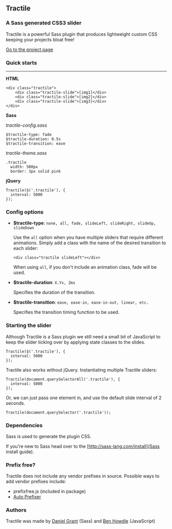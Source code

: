 ## Tractile
### A Sass generated CSS3 slider

Tractile is a powerful Sass plugin that produces lightweight custom CSS keeping your projects bloat free!

[Go to the project page](http://danielgrant.co/tractile/)


### Quick starts


---


**HTML**

    <div class="tractile">
        <div class="tractile-slide">[img1]</div>
        <div class="tractile-slide">[img2]</div>
        <div class="tractile-slide">[img3]</div>
    </div>
    
**Sass** 

*tractile-config.sass*
```
$tractile-type: fade
$tractile-duration: 0.5s
$tractile-transition: ease
```

*tractile-theme.sass*
```
.tractile
  width: 500px
  border: 3px solid pink
```

**jQuery**

    Tractile($('.tractile'), {
      interval: 5000
    });
  
  
### Config options

 * **$tractile-type**: `none, all, fade, slideLeft, slideRight, slideUp, slideDown`

    Use the `all` option when you have multiple sliders that require different animations. Simply add a class with the name of the desired transition to each slider: 

    `<div class="tractile slideLeft"></div>`

    When using `all`, if you don't include an animation class, fade will be used.


 * **$tractile-duration**: `X.Ys, Zms`

    Specifies the duration of the transition.

 * **$tractile-transition**: `ease, ease-in, ease-in-out, linear, etc.`

    Specifies the transition timing function to be used.



  
### Starting the slider

Although Tractile is a Sass plugin we still need a small bit of JavaScript to keep the slider ticking over by applying state classes to the slides.


```
Tractile($('.tractile'), {
  interval: 5000
});
```

Tractile also works without jQuery. Instantiating multiple Tractile sliders:
  
    Tractile(document.querySelectorAll('.tractile'), {
      interval: 5000
    });
  

Or, we can just pass one element in, and use the default slide interval of 2 seconds.

    Tractile(document.querySelector('.tractile'));
    
    
### Dependencies

Sass is used to generate the plugin CSS.

If you're new to Sass head over to the [http://sass-lang.com/install](Sass install guide).


### Prefix free?

Tractile does not include any vendor prefixes in source. Possible ways to add vendor prefixes include:

 * prefixfree.js (included in package)
 * [Auto Prefixer](https://github.com/ai/autoprefixer)
 
 
### Authors

Tractile was made by [Daniel Grant](https://twitter.com/danieljohngrant) (Sass) and [Ben Howdle](https://twitter.com/benhowdle) (JavaScript)

